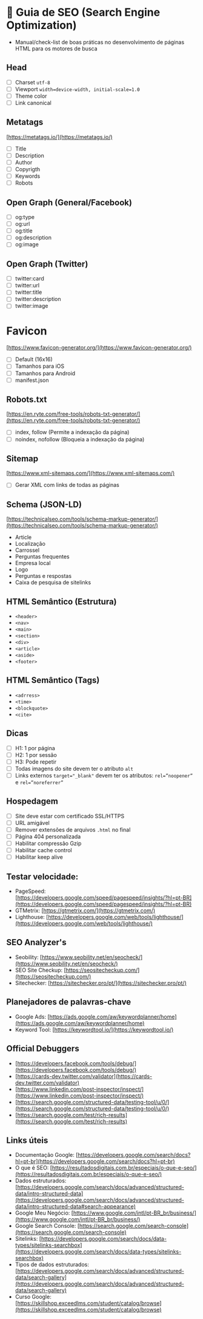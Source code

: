 # :rocket: Guia de SEO (Search Engine Optimization)
* Manual/check-list de boas práticas no desenvolvimento de páginas HTML para os motores de busca 

## Head

- [ ]  Charset `utf-8`
- [ ]  Viewport `width=device-width, initial-scale=1.0`
- [ ]  Theme color
- [ ]  Link canonical

## Metatags

[https://metatags.io/](https://metatags.io/)

- [ ]  Title
- [ ]  Description
- [ ]  Author
- [ ]  Copyrigth
- [ ]  Keywords
- [ ]  Robots

## Open Graph (General/Facebook)

- [ ]  og:type
- [ ]  og:url
- [ ]  og:title
- [ ]  og:description
- [ ]  og:image

## Open Graph (Twitter)

- [ ]  twitter:card
- [ ]  twitter:url
- [ ]  twitter:title
- [ ]  twitter:description
- [ ]  twitter:image

# Favicon

[https://www.favicon-generator.org/](https://www.favicon-generator.org/)

- [ ]  Default (16x16)
- [ ]  Tamanhos para iOS
- [ ]  Tamanhos para Android
- [ ]  manifest.json

## Robots.txt

[https://en.ryte.com/free-tools/robots-txt-generator/](https://en.ryte.com/free-tools/robots-txt-generator/)

- [ ]  index, follow (Permite a indexação da página)
- [ ]  noindex, nofollow (Bloqueia a indexação da página)

## Sitemap

[https://www.xml-sitemaps.com/](https://www.xml-sitemaps.com/)

- [ ]  Gerar XML com links de todas as páginas

## Schema (JSON-LD)

[https://technicalseo.com/tools/schema-markup-generator/](https://technicalseo.com/tools/schema-markup-generator/)

- Article
- Localização
- Carrossel
- Perguntas frequentes
- Empresa local
- Logo
- Perguntas e respostas
- Caixa de pesquisa de sitelinks

## HTML Semântico (Estrutura)

- `<header>`
- `<nav>`
- `<main>`
- `<section>`
- `<div>`
- `<article>`
- `<aside>`
- `<footer>`

## HTML Semântico (Tags)

- `<adrress>`
- `<time>`
- `<blockquote>`
- `<cite>`

## Dicas

- [ ]  H1: 1 por página
- [ ]  H2: 1 por sessão
- [ ]  H3: Pode repetir
- [ ]  Todas imagens do site devem ter o atributo `alt`
- [ ]  Links externos `target="_blank"` devem ter os atributos: `rel=”noopener”` e `rel=”noreferrer”`

## Hospedagem

- [ ]  Site deve estar com certificado SSL/HTTPS
- [ ]  URL amigável
- [ ]  Remover extensões de arquivos `.html` no final
- [ ]  Página 404 personalizada
- [ ]  Habilitar compressão Gzip
- [ ]  Habilitar cache control
- [ ]  Habilitar keep alive

## Testar velocidade:

- PageSpeed: [https://developers.google.com/speed/pagespeed/insights/?hl=pt-BR](https://developers.google.com/speed/pagespeed/insights/?hl=pt-BR)
- GTMetrix: [https://gtmetrix.com/](https://gtmetrix.com/)
- Lighthouse: [https://developers.google.com/web/tools/lighthouse/](https://developers.google.com/web/tools/lighthouse/)

## SEO Analyzer's

- Seobility: [https://www.seobility.net/en/seocheck/](https://www.seobility.net/en/seocheck/)
- SEO Site Checkup: [https://seositecheckup.com/](https://seositecheckup.com/)
- Sitechecker: [https://sitechecker.pro/pt/](https://sitechecker.pro/pt/)

## Planejadores de palavras-chave

- Google Ads: [https://ads.google.com/aw/keywordplanner/home](https://ads.google.com/aw/keywordplanner/home)
- Keyword Tool: [https://keywordtool.io/](https://keywordtool.io/)

## Official Debuggers

- [https://developers.facebook.com/tools/debug/](https://developers.facebook.com/tools/debug/)
- [https://cards-dev.twitter.com/validator](https://cards-dev.twitter.com/validator)
- [https://www.linkedin.com/post-inspector/inspect/](https://www.linkedin.com/post-inspector/inspect/)
- [https://search.google.com/structured-data/testing-tool/u/0/](https://search.google.com/structured-data/testing-tool/u/0/)
- [https://search.google.com/test/rich-results](https://search.google.com/test/rich-results)

## Links úteis

- Documentação Google: [https://developers.google.com/search/docs?hl=pt-br](https://developers.google.com/search/docs?hl=pt-br)
- O que é SEO: [https://resultadosdigitais.com.br/especiais/o-que-e-seo/](https://resultadosdigitais.com.br/especiais/o-que-e-seo/)
- Dados estruturados: [https://developers.google.com/search/docs/advanced/structured-data/intro-structured-data](https://developers.google.com/search/docs/advanced/structured-data/intro-structured-data#search-appearance)
- Google Meu Negócio: [https://www.google.com/intl/pt-BR_br/business/](https://www.google.com/intl/pt-BR_br/business/)
- Google Search Console: [https://search.google.com/search-console](https://search.google.com/search-console)
- Sitelinks: [https://developers.google.com/search/docs/data-types/sitelinks-searchbox](https://developers.google.com/search/docs/data-types/sitelinks-searchbox)
- Tipos de dados estruturados: [https://developers.google.com/search/docs/advanced/structured-data/search-gallery](https://developers.google.com/search/docs/advanced/structured-data/search-gallery)
- Curso Google: [https://skillshop.exceedlms.com/student/catalog/browse](https://skillshop.exceedlms.com/student/catalog/browse)

